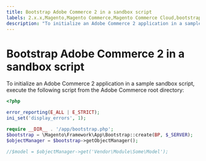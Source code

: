 ```yaml
---
title: Bootstrap Adobe Commerce 2 in a sandbox script
labels: 2.x.x,Magento,Magento Commerce,Magento Commerce Cloud,bootstrap,how to,sandbox,Adobe Commerce,cloud infrastructure
description: "To initialize an Adobe Commerce 2 application in a sample sandbox script, execute the following script from the Adobe Commerce root directory:"
---
```


# Bootstrap Adobe Commerce 2 in a sandbox script

To initialize an Adobe Commerce 2 application in a sample sandbox script, execute the following script from the Adobe Commerce root directory:

```php
<?php

error_reporting(E_ALL | E_STRICT);
ini_set('display_errors', 1);

require __DIR__ . '/app/bootstrap.php';
$bootstrap = \Magento\Framework\App\Bootstrap::create(BP, $_SERVER);
$objectManager = $bootstrap->getObjectManager();

//$model = $objectManager->get('Vendor\Module\Some\Model');
``` 